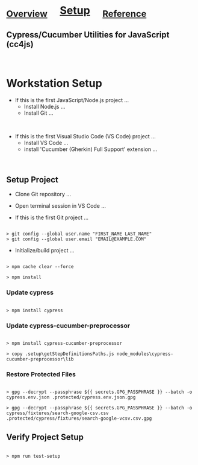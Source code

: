 

# <sub>[Overview](README.md)</sub>&nbsp;&nbsp;&nbsp;&nbsp;&nbsp;[Setup](README_Setup.md)&nbsp;&nbsp;&nbsp;&nbsp;&nbsp;<sub>[Reference](README_Reference.md)</sub>

## Cypress/Cucumber Utilities for JavaScript (cc4js)

<br/>


# Workstation Setup

* If this is the first JavaScript/Node.js project ...
    * Install Node.js ...
    * Install Git ...

<br>

* If this is the first Visual Studio Code (VS Code) project ...
    * Install VS Code ...
    * install 'Cucumber (Gherkin) Full Support' extension ...

<br>

## Setup Project

* Clone Git repository ...

* Open terminal session in VS Code ...

* If this is the first Git project ...

```

> git config --global user.name "FIRST_NAME LAST_NAME"
> git config --global user.email "EMAIL@EXAMPLE.COM"

```

* Initialize/build project ...

```

> npm cache clear --force

> npm install

```


### Update cypress 

```

> npm install cypress

```


### Update cypress-cucumber-preprocessor 

```

> npm install cypress-cucumber-preprocessor

> copy .setup\getStepDefinitionsPaths.js node_modules\cypress-cucumber-preprocessor\lib

```


### Restore Protected Files 

```

> gpg --decrypt --passphrase ${{ secrets.GPG_PASSPHRASE }} --batch -o cypress.env.json .protected/cypress.env.json.gpg

> gpg --decrypt --passphrase ${{ secrets.GPG_PASSPHRASE }} --batch -o cypress/fixtures/search-google-csv.csv .protected/cypress/fixtures/search-google-vcsv.csv.gpg

```


## Verify Project Setup

```

> npm run test-setup

```
